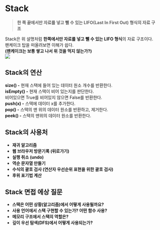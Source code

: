 # Stack
  > **한 쪽 끝에서만 자료를 넣고 뺄 수 있는 LIFO(Last In First Out) 형식의 자료 구조**

  Stack은 위 설명처럼 **한쪽에서만 자료를 넣고 뺄 수 있는 LIFO 형식**의 자료 구조이다.  
  팬케이크 탑을 떠올려보면 이해가 쉽다.  
  **(팬케이크는 보통 쌓고 나서 위 것을 먹지 않는가?)**  
  ![](https://i.namu.wiki/i/sonbaPfQD9CKqe0nOHHEd2CW-w-it6pyjWq-iQlDsGQHj47gQRBRPBn8Bl_42R9bYPBPKdWBtGXkAXNkqNfVYg.webp)  

  ## Stack의 연산
  **size() -** 현재 스택에 들어 있는 데이터 원소 개수를 반환한다.  
  **isEmpty() -** 현재 스택이 비어 있는지를 판단한다.  
  비어있으면 True를 비어있지 않으면 False를 반환한다.  
  **push(x) -** 스택에 데이터 x를 추가한다.  
  **pop() -** 스택의 맨 위의 데이터 원소를 반환하고, 제거한다.  
  **peek() -** 스택의 맨위의 데이터 원소를 반환한다.  

  ## Stack의 사용처
  - **재귀 알고리즘**
  - **웹 브라우저 방문기록 (뒤로가기)**
  - **실행 취소 (undo)**
  - **역순 문자열 만들기**
  - **수식의 괄호 검사 (연산자 우선순위 표현을 위한 괄호 검사)**
  - **후위 표기법 계산**

  ## Stack 면접 에상 질문
  - **스택은 어떤 상황(알고리즘)에서 어떻게 사용될까요?**
  - **사용 언어에서 스택 구현할 수 있는가? 어떤 함수 사용?**
  - **메모리 구조에서 스택의 역할은?**
  - **깊이 우선 탐색(DFS)에서 어떻게 사용되는가?**